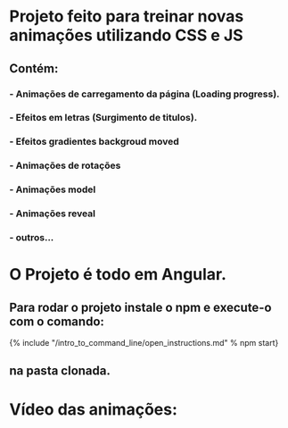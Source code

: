# Projeto feito para treinar novas animações utilizando CSS e JS
## Contém:
### - Animações de carregamento da página (Loading progress).
### - Efeitos em letras (Surgimento de titulos).
### - Efeitos gradientes backgroud moved
### - Animações de rotações
### - Animações model
### - Animações reveal
### - outros...


# O Projeto é todo em Angular.
## Para rodar o projeto instale o npm e execute-o com o comando:
{% include "/intro_to_command_line/open_instructions.md" % npm start}
## na pasta clonada.

# Vídeo das animações: